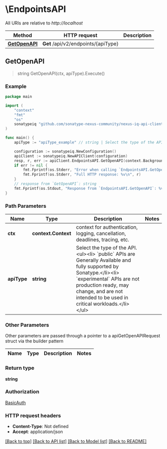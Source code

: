 # \EndpointsAPI

All URIs are relative to *http://localhost*

Method | HTTP request | Description
------------- | ------------- | -------------
[**GetOpenAPI**](EndpointsAPI.md#GetOpenAPI) | **Get** /api/v2/endpoints/{apiType} | 



## GetOpenAPI

> string GetOpenAPI(ctx, apiType).Execute()





### Example

```go
package main

import (
	"context"
	"fmt"
	"os"
	sonatypeiq "github.com/sonatype-nexus-community/nexus-iq-api-client-go"
)

func main() {
	apiType := "apiType_example" // string | Select the type of the API.<ul><li> `public` APIs are Generally Available and fully supported by Sonatype.</li><li> `experimental` APIs are not production ready, may change, and are not intended to be used in critical workloads.</li></ul>

	configuration := sonatypeiq.NewConfiguration()
	apiClient := sonatypeiq.NewAPIClient(configuration)
	resp, r, err := apiClient.EndpointsAPI.GetOpenAPI(context.Background(), apiType).Execute()
	if err != nil {
		fmt.Fprintf(os.Stderr, "Error when calling `EndpointsAPI.GetOpenAPI``: %v\n", err)
		fmt.Fprintf(os.Stderr, "Full HTTP response: %v\n", r)
	}
	// response from `GetOpenAPI`: string
	fmt.Fprintf(os.Stdout, "Response from `EndpointsAPI.GetOpenAPI`: %v\n", resp)
}
```

### Path Parameters


Name | Type | Description  | Notes
------------- | ------------- | ------------- | -------------
**ctx** | **context.Context** | context for authentication, logging, cancellation, deadlines, tracing, etc.
**apiType** | **string** | Select the type of the API.&lt;ul&gt;&lt;li&gt; &#x60;public&#x60; APIs are Generally Available and fully supported by Sonatype.&lt;/li&gt;&lt;li&gt; &#x60;experimental&#x60; APIs are not production ready, may change, and are not intended to be used in critical workloads.&lt;/li&gt;&lt;/ul&gt; | 

### Other Parameters

Other parameters are passed through a pointer to a apiGetOpenAPIRequest struct via the builder pattern


Name | Type | Description  | Notes
------------- | ------------- | ------------- | -------------


### Return type

**string**

### Authorization

[BasicAuth](../README.md#BasicAuth)

### HTTP request headers

- **Content-Type**: Not defined
- **Accept**: application/json

[[Back to top]](#) [[Back to API list]](../README.md#documentation-for-api-endpoints)
[[Back to Model list]](../README.md#documentation-for-models)
[[Back to README]](../README.md)


